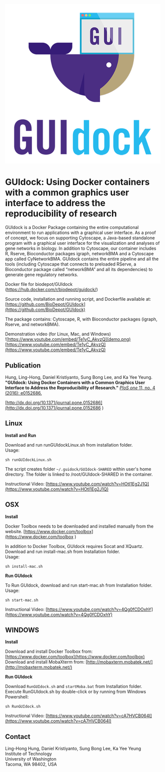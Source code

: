 ![alt GUIdock Logo](logo.png)

GUIdock: Using Docker containers with a common graphics user interface to address the reproducibility of research
=======

GUIdock is a Docker Package containing the entire computational environment to run applications with a graphical user interface.  As a proof of concept, we focus on supporting Cytoscape, a Java-based standalone program with a graphical user interface for the visualization and analyses of gene networks in biology.  In addition to Cytoscape, our container includes R, Rserve, Bioconductor packages igraph, networkBMA and a Cytoscape app called CyNetworkBMA.  GUIdock contains the entire pipeline and all the tools (including Cytoscape that connects to preloaded RServe, a Bioconductor package called “networkBMA” and all its dependencies) to generate gene regulatory networks.

Docker file for biodepot/GUIdock (https://hub.docker.com/r/biodepot/guidock/)

Source code, installation and running script, and Dockerfile available at:
[https://github.com/BioDepot/GUIdock](https://github.com/BioDepot/GUIdock)

The package contains: Cytoscape, R, with Bioconductor packages (igraph, Rserve, and networkBMA). 

Demonstration video (for Linux, Mac, and Windows)   
![https://www.youtube.com/embed/Te1yC_AkvzQ](demo.png)
[https://www.youtube.com/embed/Te1yC_AkvzQ](https://www.youtube.com/embed/Te1yC_AkvzQ)


Publication
-----------
Hung, Ling-Hong, Daniel Kristiyanto, Sung Bong Lee, and Ka Yee Yeung. **"GUIdock: Using Docker Containers with a Common Graphics User Interface to Address the Reproducibility of Research."** [_PloS one_ 11, no. 4 (2016): e0152686.](http://dx.doi.org/10.1371/journal.pone.0152686)

[http://dx.doi.org/10.1371/journal.pone.0152686](http://dx.doi.org/10.1371/journal.pone.0152686
)

Linux
-----
**Install and Run**

Download and run runGUIdockLinux.sh from installation folder.  
Usage:

```
sh runGUIdockLinux.sh
```

The script creates folder `~/.guidock/GUIdock-SHARED` within user's home directory. The folder is linked to /root/GUIdock-SHARED in the container.   

Instructional Video: [https://www.youtube.com/watch?v=HOtI1Eg2J1Q](https://www.youtube.com/watch?v=HOtI1Eg2J1Q)


OSX 
---
**Install**

Docker Toolbox needs to be downloaded and installed manually from the website.
[https://www.docker.com/toolbox](https://www.docker.com/toolbox
)

In addition to Docker Toolbox, GUIdock requires Socat and XQuartz.
Download and run install-mac.sh from Installation folder.  
Usage:

```
sh install-mac.sh
```

**Run GUIdock**

To Run GUIdock, download and run start-mac.sh from Installation folder.  
Usage:

```	
sh start-mac.sh
```

Instructional Video: [https://www.youtube.com/watch?v=4Qg0fCDOxhY](https://www.youtube.com/watch?v=4Qg0fCDOxhY)


WINDOWS
-------
**Install**

Download and install Docker Toolbox from: [https://www.docker.com/toolbox](https://www.docker.com/toolbox)  
Download and install MobaXterm from: [http://mobaxterm.mobatek.net/](http://mobaxterm.mobatek.net/)

**Run GUIdock**

Download `RunGUIdock.sh` and `startMoba.bat` from Installation folder.  
Execute RunGUIdock.sh by double-click or by running from Windows Powershell:  
	
```
sh RunGUIdock.sh
```

Instructional Video: [https://www.youtube.com/watch?v=cA7HVCB064I](https://www.youtube.com/watch?v=cA7HVCB064I)


Contact
-------
Ling-Hong Hung, Daniel Kristiyanto, Sung Bong Lee, Ka Yee Yeung  
Institute of Technology  
University of Washington  
Tacoma, WA 98402, USA  



